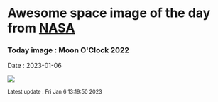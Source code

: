 
# Awesome space image of the day from [NASA](https://api.nasa.gov/)

### Today image : Moon O'Clock 2022
Date : 2023-01-06

![](https://apod.nasa.gov/apod/image/2301/MoonOClock1024.jpg)

<small>Latest update : Fri Jan  6 13:19:50 2023</small>
        